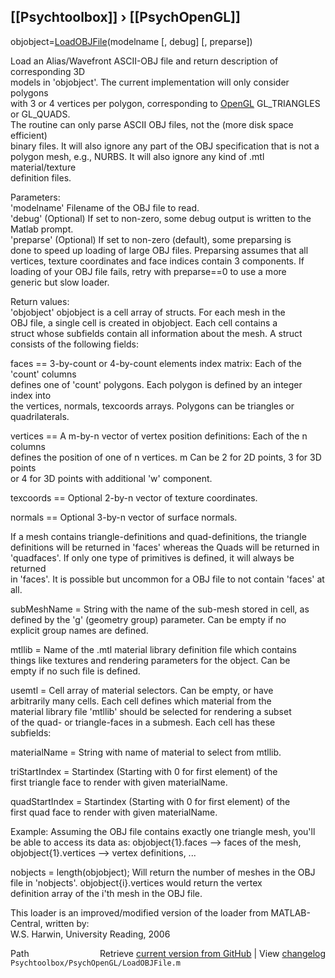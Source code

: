## [[Psychtoolbox]] &#8250; [[PsychOpenGL]]

objobject=[LoadOBJFile](LoadOBJFile)(modelname [, debug] [, preparse])  
  
Load an Alias/Wavefront ASCII-OBJ file and return description of corresponding 3D  
models in 'objobject'. The current implementation will only consider polygons  
with 3 or 4 vertices per polygon, corresponding to [OpenGL](OpenGL) GL\_TRIANGLES or GL\_QUADS.  
The routine can only parse ASCII OBJ files, not the (more disk space efficient)  
binary files. It will also ignore any part of the OBJ specification that is not a  
polygon mesh, e.g., NURBS. It will also ignore any kind of .mtl material/texture  
definition files.  
  
Parameters:  
'modelname' Filename of the OBJ file to read.  
'debug' (Optional) If set to non-zero, some debug output is written to the Matlab prompt.  
'preparse' (Optional) If set to non-zero (default), some preparsing is  
done to speed up loading of large OBJ files. Preparsing assumes that all  
vertices, texture coordinates and face indices contain 3 components. If  
loading of your OBJ file fails, retry with preparse==0 to use a more  
generic but slow loader.  
  
Return values:  
'objobject' objobject is a cell array of structs. For each mesh in the  
OBJ file, a single cell is created in objobject. Each cell contains a  
struct whose subfields contain all information about the mesh. A struct  
consists of the following fields:  
  
faces == 3-by-count or 4-by-count elements index matrix: Each of the 'count' columns  
defines one of 'count' polygons. Each polygon is defined by an integer index into  
the vertices, normals, texcoords arrays. Polygons can be triangles or quadrilaterals.  
  
vertices == A m-by-n vector of vertex position definitions: Each of the n columns  
defines the position of one of n vertices. m Can be 2 for 2D points, 3 for 3D points  
or 4 for 3D points with additional 'w' component.  
  
texcoords == Optional 2-by-n vector of texture coordinates.  
  
normals == Optional 3-by-n vector of surface normals.  
  
If a mesh contains triangle-definitions and quad-definitions, the triangle  
definitions will be returned in 'faces' whereas the Quads will be returned in  
'quadfaces'. If only one type of primitives is defined, it will always be returned  
in 'faces'. It is possible but uncommon for a OBJ file to not contain 'faces' at all.  
  
subMeshName = String with the name of the sub-mesh stored in cell, as  
defined by the 'g' (geometry group) parameter. Can be empty if no  
explicit group names are defined.  
  
mtllib = Name of the .mtl material library definition file which contains  
things like textures and rendering parameters for the object. Can be  
empty if no such file is defined.  
  
usemtl = Cell array of material selectors. Can be empty, or have  
arbitrarily many cells. Each cell defines which material from the  
material library file 'mtllib' should be selected for rendering a subset  
of the quad- or triangle-faces in a submesh. Each cell has these  
subfields:  
  
   materialName   = String with name of material to select from mtllib.  
  
   triStartIndex  = Startindex (Starting with 0 for first element) of the  
                    first triangle face to render with given materialName.  
  
   quadStartIndex = Startindex (Starting with 0 for first element) of the  
                    first quad face to render with given materialName.  
  
  
Example: Assuming the OBJ file contains exactly one triangle mesh, you'll  
be able to access its data as: objobject{1}.faces --\> faces of the mesh,  
objobject{1}.vertices --\> vertex definitions, ...  
  
nobjects = length(objobject); Will return the number of meshes in the OBJ  
file in 'nobjects'. objobject{i}.vertices would return the vertex  
definition array of the i'th mesh in the OBJ file.  
  
  
This loader is an improved/modified version of the loader from MATLAB-Central, written by:  
W.S. Harwin, University Reading, 2006  




<div class="code_header" style="text-align:right;">
  <span style="float:left;">Path&nbsp;&nbsp;</span> <span class="counter">Retrieve <a href=
  "https://raw.github.com/Psychtoolbox-3/Psychtoolbox-3/beta/Psychtoolbox/PsychOpenGL/LoadOBJFile.m">current version from GitHub</a> | View <a href=
  "https://github.com/Psychtoolbox-3/Psychtoolbox-3/commits/beta/Psychtoolbox/PsychOpenGL/LoadOBJFile.m">changelog</a></span>
</div>
<div class="code">
  <code>Psychtoolbox/PsychOpenGL/LoadOBJFile.m</code>
</div>

